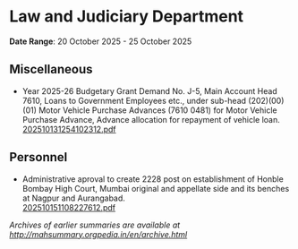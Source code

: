# Law and Judiciary Department

**Date Range**: 20 October 2025 - 25 October 2025


## Miscellaneous
- Year 2025-26 Budgetary Grant Demand No. J-5, Main Account Head 7610, Loans to Government Employees etc., under sub-head (202)(00)(01) Motor Vehicle Purchase Advances (7610 0481) for Motor Vehicle Purchase Advance, Advance allocation for repayment of vehicle loan.\
  [202510131254102312.pdf](https://gr.maharashtra.gov.in/Site/Upload/Government%20Resolutions/English/202510131254102312.pdf)

## Personnel
- Administrative aproval to create 2228 post on establishment of Honble Bombay High Court, Mumbai original and appellate side and its benches at Nagpur and Aurangabad.\
  [202510151108227612.pdf](https://gr.maharashtra.gov.in/Site/Upload/Government%20Resolutions/English/202510151108227612.pdf)


*Archives of earlier summaries are available at http://mahsummary.orgpedia.in/en/archive.html*